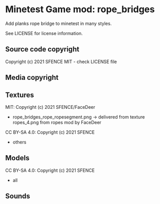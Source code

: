 Minetest Game mod: rope_bridges
===============================

Add planks rope bridge to minetest in many styles.

See LICENSE for license information.

Source code copyright
----------------------
Copyright (c) 2021 SFENCE
MIT - check LICENSE file

Media copyright
---------------

Textures
--------

MIT: Copyright (c) 2021 SFENCE/FaceDeer
  
  * rope_bridges_rope_ropesegment.png -> delivered from texture ropes_4.png from ropes mod by FaceDeer

CC BY-SA 4.0: Copyright (c) 2021 SFENCE
  
  * others

Models
------

CC BY-SA 4.0: Copyright (c) 2021 SFENCE
  
  * all

Sounds
------


